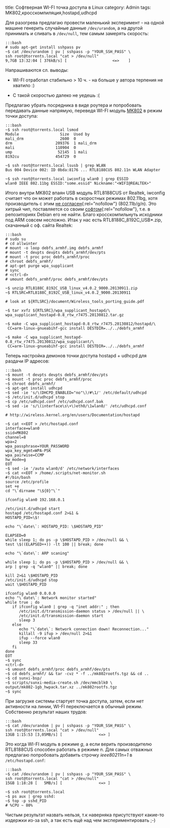 title: Софтверная WI-FI точка доступа в Linux
category: Admin
tags: MK802,кросскомпиляция,hostapd,udhcpd


Для разогрева предлагаю провести маленький эксперимент - на одной машине генерить случайные данные ```/dev/urandom```, а на другой принимать  и сливать в ```/dev/null```, тем самым замерять скорость:

	:::bash
	# sudo apt-get install sshpass pv
	~$ cat /dev/urandom | pv | sshpass -p "YOUR_SSH_PASS" \
	ssh root@torrents.local "cat > /dev/null"
	9,7GB 13:32:04 [ 376kB/s] [                    <=>    ]

Напрашиваются сл. выводы:

- WI-FI отработал стабильно > 10 ч. - на больше у автора терпения не хватило :)

- С такой скоростью далеко не уедешь :(

Предлагаю убрать посредника в виде роутера и попробовать передавать данные напрямую, переведя WI-FI модуль [MK802]({filename}2014-01-25-torrent-client-with-mini-pc-mk802.md) в режим точки доступа:

	:::bash
	~$ ssh root@torrents.local lsmod
	Module                  Size  Used by
	mali_drm                2600  0 
	drm                   209376  1 mali_drm
	mali                  110904  0 
	ump                    52145  1 mali
	8192cu                454729  0

	~$ ssh root@torrents.local lsusb | grep WLAN 
	Bus 004 Device 002: ID 0bda:8176 ... RTL8188CUS 802.11n WLAN Adapter

	~$ ssh root@torrents.local iwconfig wlan0 | grep ESSID
	wlan0 IEEE 802.11bg ESSID:"some.essid" Nickname:"<WIFI@REALTEK>"

Итого внутри MK802 впаян USB модуль RTL8188CUS от Realtek, iwconfig считает что он может работать в скоростных режимах 802.11bg, хотя производитель с этим [не согласен](http://www.realtek.com.tw/products/productsView.aspx?Langid=1&PFid=48&Level=5&Conn=4&ProdID=274){:rel="nofollow"} (802.11b/g/n). Это хитрый чип, поставляется со своим [софтом](http://www.realtek.com.tw/downloads/downloadsView.aspx?Langid=1&PFid=48&Level=5&Conn=4&ProdID=274&DownTypeID=3&GetDown=false&Downloads=true#2292){:rel="nofollow"}, т.е. в репозиториях Debian его не найти. Благо кросскомпильнуть исходники под ARM совсем несложно. Итак у нас есть RTL8188C_8192C_USB*.zip, скачанный с оф. сайта Realtek:

	:::bash
	# sudo su
	# cd allwinter
	# mount -o loop debfs_armhf.img debfs_armhf
	# mount -t devpts devpts debfs_armhf/dev/pts
	# mount -t proc proc debfs_armhf/proc
	# chroot debfs_armhf/
	# apt-get purge wpa_supplicant
	# sync
	# <ctrl-d>
	# umount debfs_armhf/proc debfs_armhf/dev/pts

	~$ unzip RTL8188C_8192C_USB_linux_v4.0.2_9000.20130911.zip
	~$ RTLSRC=RTL8188C_8192C_USB_linux_v4.0.2_9000.20130911

	# look at ${RTLSRC}/document/Wireless_tools_porting_guide.pdf

	~$ tar xvfz ${RTLSRC}/wpa_supplicant_hostapd/\
	wpa_supplicant_hostapd-0.8_rtw_r7475.20130812.tar.gz

	~$ make -C wpa_supplicant_hostapd-0.8_rtw_r7475.20130812/hostapd/\
	 CC=arm-linux-gnueabihf-gcc install DESTDIR=../../debfs_armhf

	~$ make -C wpa_supplicant_hostapd-0.8_rtw_r7475.20130812/wpa_supplicant/\
	 CC=arm-linux-gnueabihf-gcc install DESTDIR=../../debfs_armhf

Теперь настройка демонов точки доступа hostapd + udhcpd для раздачи IP адресов:

	:::bash
	~$ mount -t devpts devpts debfs_armhf/dev/pts
	~$ mount -t proc proc debfs_armhf/proc
	~$ chroot debfs_armhf/
	~$ apt-get install udhcpd
	~$ sed -ie 's/\(DHCPD_ENABLED="no"\)/#\1/' /etc/default/udhcpd
	~$ /etc/init.d/udhcpd stop
	~$ cp /etc/udhcpd.conf /etc/udhcpd.conf.bak
	~$ sed -ie 's/\(interface\s\+\)eth0/\1wlan0/' /etc/udhcpd.conf

	# http://wireless.kernel.org/en/users/Documentation/hostapd

	~$ cat <<EOT > /etc/hostapd.conf
	interface=wlan0
	ssid=MK802
	channel=8
	wpa=2
	wpa_passphrase=YOUR_PASSWORD
	wpa_key_mgmt=WPA-PSK
	wpa_pairwise=CCMP
	hw_mode=g
	EOT
	~$ sed -ie '/auto wlan0/d' /etc/network/interfaces
	~$ cat <<EOT > /home/.scripts/net-monitor.sh
	#!/bin/bash
	source /etc/profile
	set +e
	cd "\`dirname "\${0}"\`"

	ifconfig wlan0 192.168.0.1

	/etc/init.d/udhcpd start
	hostapd /etc/hostapd.conf 2>&1 &
	HOSTAPD_PID=\$!

	echo "\`date\`: HOSTAPD_PID: \$HOSTAPD_PID"

	ELAPSED=0
	while sleep 1; do ps -p \$HOSTAPD_PID > /dev/null && \
	test \$((ELAPSED++)) -lt 100 || break; done

	echo "\`date\`: ARP scaning"

	while sleep 1; do ps -p \$HOSTAPD_PID > /dev/null && \
	arp | grep -q "wlan0" || break; done

	kill 2>&1 \$HOSTAPD_PID
	/etc/init.d/udhcpd stop
	wait \$HOSTAPD_PID

	ifconfig wlan0 0.0.0.0
	echo "\`date\`: Network monitor started"
	while true ; do
	   if ifconfig wlan0 | grep -q "inet addr:" ; then
	      /etc/init.d/transmission-daemon status > /dev/null || \
	      /etc/init.d/transmission-daemon start
	      sleep 3
	   else
	      echo "\`date\`: Network connection down! Reconnection..."
	      killall -9 ifup > /dev/null 2>&1
	      ifup --force wlan0
	      sleep 33
	   fi
	done
	EOT
	~$ sync
	<ctrl-d>
	~$ umount debfs_armhf/proc debfs_armhf/dev/pts
	~$ cd debfs_armhf/ && tar -cvz * -f ../mk802rootfs.tgz && cd ..
	~$ cd sunxi-bsp/
	~$ scripts/sunxi-media-create.sh /dev/mmcblk0 \
	output/mk802-1gb_hwpack.tar.xz ../mk802rootfs.tgz
	~$ sync

При загрузке системы стартует точка доступа, затем, если нет активности на линии, WI-FI переключается в обычный режим. Собственно результат наших трудов:

	:::bash
	~$ cat /dev/urandom | pv | sshpass -p "YOUR_SSH_PASS" \
	ssh root@torrents.local "cat > /dev/null"
	13GB 1:15:53 [3,05MB/s] [                <=> ]

Это когда WI-FI модуль в режиме *g*, а если верить производителю RTL8188CUS способен работать в режиме *n*. Для самых отважных предлагаю попробовать добавить строчку *ieee80211n=1* в ```/etc/hostapd.conf```:

	:::bash
	~$ cat /dev/urandom | pv | sshpass -p "YOUR_SSH_PASS" \
	ssh root@torrents.local "cat > /dev/null"
	15GB 1:18:28 [   5MB/s] [                <=> ]

	~$ ssh root@torrents.local
	~$ ps aux | grep sshd:
	~$ top -p sshd_PID
	# %CPU ~ 80%

Чистым результат назвать нельзя, т.к наверняка присутствуют какие-то издержки из-за ssh, а так есть ещё над чем экспериментировать ;-)
